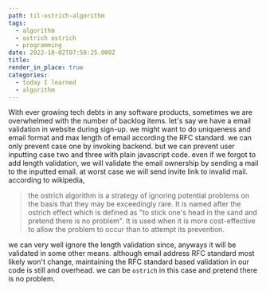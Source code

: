 ```yaml
---
path: til-ostrich-algorithm
tags:
  - algorithm
  - ostrich ostrich
  - programming
date: 2022-10-02T07:58:25.000Z
title: 
render_in_place: true
categories:
  - today I learned
  - algorithm
---
```

With ever growing tech debts in any software products, sometimes we are overwhelmed with the number of backlog  items. let's say we have a email validation in website during sign-up. we might want to do uniqueness and email format and max length of email according the RFC standard. we can only prevent case one by invoking backend. but we can prevent user inputting case two and three with plain javascript code. even if we forgot to add length validation, we will validate the email ownership by sending a mail to the inputted email. at worst case we will send invite link to invalid mail. according to wikipedia,

> the ostrich algorithm is a strategy of ignoring potential problems on the basis that they may be exceedingly rare. It is named after the ostrich effect which is defined as "to stick one's head in the sand and pretend there is no problem". It is used when it is more cost-effective to allow the problem to occur than to attempt its prevention.


we can very well ignore the length validation since, anyways it will be validated in some other means. although email address RFC standard most likely won't change, maintaining the RFC standard based validation in our code is still and overhead. we can be `ostrich` in this case and pretend there is no problem.